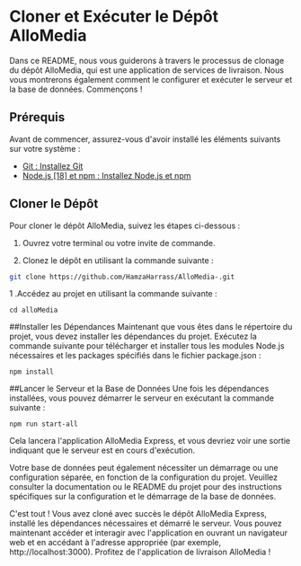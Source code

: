 # Cloner et Exécuter le Dépôt AlloMedia

Dans ce README, nous vous guiderons à travers le processus de clonage du dépôt AlloMedia, qui est une application de services de livraison. Nous vous montrerons également comment le configurer et exécuter le serveur et la base de données. Commençons !

## Prérequis

Avant de commencer, assurez-vous d'avoir installé les éléments suivants sur votre système :

- [Git : Installez Git](lien_vers_l_installation_de_Git)
- [Node.js [18] et npm : Installez Node.js et npm](lien_vers_l_installation_de_Node.js)
## Cloner le Dépôt

Pour cloner le dépôt AlloMedia, suivez les étapes ci-dessous :

1. Ouvrez votre terminal ou votre invite de commande.

2. Clonez le dépôt en utilisant la commande suivante :

```bash
git clone https://github.com/HamzaHarrass/AlloMedia-.git
```
1 .Accédez au projet en utilisant la commande suivante :
```
cd alloMedia
```
##Installer les Dépendances
Maintenant que vous êtes dans le répertoire du projet, vous devez installer les dépendances du projet. Exécutez la commande suivante pour télécharger et installer tous les modules Node.js nécessaires et les packages spécifiés dans le fichier package.json :
```
npm install
```
##Lancer le Serveur et la Base de Données
Une fois les dépendances installées, vous pouvez démarrer le serveur en exécutant la commande suivante :
```
npm run start-all
```
Cela lancera l'application AlloMedia Express, et vous devriez voir une sortie indiquant que le serveur est en cours d'exécution.

Votre base de données peut également nécessiter un démarrage ou une configuration séparée, en fonction de la configuration du projet. Veuillez consulter la documentation ou le README du projet pour des instructions spécifiques sur la configuration et le démarrage de la base de données.

C'est tout ! Vous avez cloné avec succès le dépôt AlloMedia Express, installé les dépendances nécessaires et démarré le serveur. Vous pouvez maintenant accéder et interagir avec l'application en ouvrant un navigateur web et en accédant à l'adresse appropriée (par exemple, http://localhost:3000). Profitez de l'application de livraison AlloMedia !
